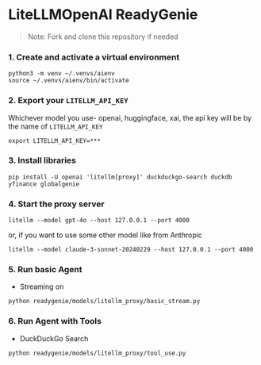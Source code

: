 # LiteLLMOpenAI ReadyGenie

> Note: Fork and clone this repository if needed
### 1. Create and activate a virtual environment

```shell
python3 -m venv ~/.venvs/aienv
source ~/.venvs/aienv/bin/activate
```

### 2. Export your `LITELLM_API_KEY`
Whichever model you use- openai, huggingface, xai, the api key will be by the name of `LITELLM_API_KEY`

```shell
export LITELLM_API_KEY=***
```

### 3. Install libraries

```shell
pip install -U openai 'litellm[proxy]' duckduckgo-search duckdb yfinance globalgenie
```

### 4. Start the proxy server

```shell
litellm --model gpt-4o --host 127.0.0.1 --port 4000
```
or, if you want to use some other model like from Anthropic
```shell    
litellm --model claude-3-sonnet-20240229 --host 127.0.0.1 --port 4000
```

### 5. Run basic Agent

- Streaming on

```shell
python readygenie/models/litellm_proxy/basic_stream.py
```

### 6. Run Agent with Tools

- DuckDuckGo Search

```shell
python readygenie/models/litellm_proxy/tool_use.py
```